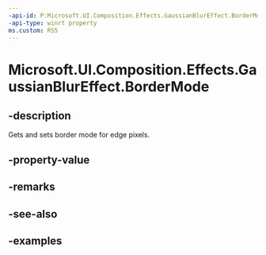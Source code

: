 ```yaml
---
-api-id: P:Microsoft.UI.Composition.Effects.GaussianBlurEffect.BorderMode
-api-type: winrt property
ms.custom: RS5
---
```


<!-- Property syntax.
public EffectBorderMode BorderMode { get;  set; }
-->

# Microsoft.UI.Composition.Effects.GaussianBlurEffect.BorderMode

## -description
Gets and sets border mode for edge pixels.

## -property-value

## -remarks

## -see-also

## -examples

